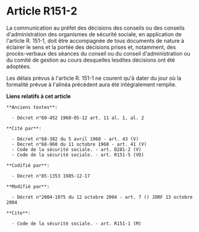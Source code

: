 # Article R151-2

La communication au préfet des décisions des conseils ou des conseils d'administration des organismes de sécurité sociale, en
application de l'article R. 151-1, doit être accompagnée de tous documents de nature à éclairer le sens et la portée des
décisions prises et, notamment, des procès-verbaux des séances du conseil ou du conseil d'administration ou du comité de
gestion au cours desquelles lesdites décisions ont été adoptées. 

Les délais prévus à l'article R. 151-1 ne courent qu'à dater du jour où la formalité prévue à l'alinéa précédent aura été
intégralement remplie.

**Liens relatifs à cet article**

	**Anciens textes**:

	  - Décret n°60-452 1960-05-12 art. 11 al. 1, al. 2

	**Cité par**:

	  - Décret n°68-382 du 5 avril 1968 - art. 43 (V)
	  - Décret n°68-960 du 11 octobre 1968 - art. 41 (V)
	  - Code de la sécurité sociale. - art. D281-2 (V)
	  - Code de la sécurité sociale. - art. R151-5 (VD)

	**Codifié par**:

	  - Décret n°85-1353 1985-12-17

	**Modifié par**:

	  - Décret n°2004-1075 du 12 octobre 2004 - art. 7 () JORF 13 octobre 2004

	**Cite**:

	  - Code de la sécurité sociale. - art. R151-1 (M)
